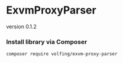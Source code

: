 # ExvmProxyParser
version 0.1.2

### Install library via Composer
```
composer require volfing/exvm-proxy-parser
```